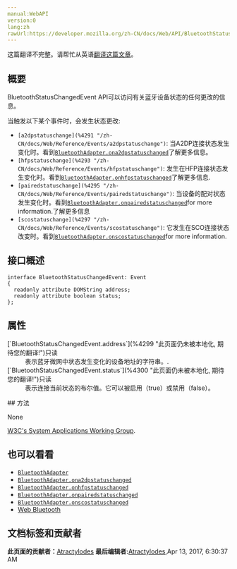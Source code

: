 ```yaml
---
manual:WebAPI
version:0
lang:zh
rawUrl:https://developer.mozilla.org/zh-CN/docs/Web/API/BluetoothStatusChangedEvent
---
```




这篇翻译不完整。请帮忙从英语[翻译这篇文章](%4290 "")。









## 概要<a name="概要"></a>


BluetoothStatusChangedEvent API可以访问有关蓝牙设备状态的任何更改的信息。



当触发以下某个事件时，会发生状态更改:


* `[a2dpstatuschange](%4291 "/zh-CN/docs/Web/Reference/Events/a2dpstatuschange")`: 当A2DP连接状态发生变化时。看到[`BluetoothAdapter.ona2dpstatuschanged`](%4292 "此页面仍未被本地化, 期待您的翻译!")了解更多信息。
* `[hfpstatuschange](%4293 "/zh-CN/docs/Web/Reference/Events/hfpstatuschange")`: 发生在HFP连接状态发生变化时。看到[`BluetoothAdapter.onhfpstatuschanged`](%4294 "此页面仍未被本地化, 期待您的翻译!")了解更多信息.
* `[pairedstatuschange](%4295 "/zh-CN/docs/Web/Reference/Events/pairedstatuschange")`: 当设备的配对状态发生变化时。看到[`BluetoothAdapter.onpairedstatuschanged`](%4296 "此页面仍未被本地化, 期待您的翻译!")for more information.了解更多信息
* `[scostatuschange](%4297 "/zh-CN/docs/Web/Reference/Events/scostatuschange")`: 它发生在SCO连接状态改变时。看到[`BluetoothAdapter.onscostatuschanged`](%4298 "此页面仍未被本地化, 期待您的翻译!")for more information.

## 接口概述<a name="接口概述"></a>

```
interface BluetoothStatusChangedEvent: Event
{
  readonly attribute DOMString address;
  readonly attribute boolean status;
};
```

## 属性<a name="属性"></a>
<dl><dt>[`BluetoothStatusChangedEvent.address`](%4299 "此页面仍未被本地化, 期待您的翻译!")只读</dt><dd>表示蓝牙微网中状态发生变化的设备地址的字符串。.</dd><dt>[`BluetoothStatusChangedEvent.status`](%4300 "此页面仍未被本地化, 期待您的翻译!")只读</dt><dd>表示连接当前状态的布尔值。它可以被启用（true）或禁用（false）。</dd><dt></dt></dl>
## 方法<a name="方法"></a>


None



[W3C&#39;s System Applications Working Group](%4301 "").


## 也可以看看<a name="也可以看看"></a>

* [`BluetoothAdapter`](%4302 "此页面仍未被本地化, 期待您的翻译!")
* [`BluetoothAdapter.ona2dpstatuschanged`](%4292 "此页面仍未被本地化, 期待您的翻译!")
* [`BluetoothAdapter.onhfpstatuschanged`](%4294 "此页面仍未被本地化, 期待您的翻译!")
* [`BluetoothAdapter.onpairedstatuschanged`](%4296 "此页面仍未被本地化, 期待您的翻译!")
* [`BluetoothAdapter.onscostatuschanged`](%4298 "此页面仍未被本地化, 期待您的翻译!")
* [Web Bluetooth](%4303 "")



## 文档标签和贡献者
**此页面的贡献者：**[Atractylodes](%4304 "")
**最后编辑者:**[Atractylodes](%4304 ""),<time>Apr 13, 2017, 6:30:37 AM</time>


